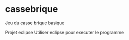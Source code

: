 # cassebrique
Jeu du casse brique basique

Projet eclipse 
Utiliser eclipse pour executer le programme

